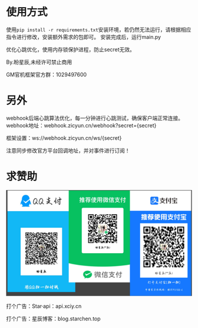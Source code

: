 

# 使用方式

使用`pip install -r requirements.txt`安装环境，若仍然无法运行，请根据相应指令进行修改，安装额外需求的包即可。
安装完成后，运行main.py

优化心跳优化，使用内存锁保护进程，防止secret无效。

By.盼星辰,未经许可禁止商用

GM官机框架官方群：1029497600

# 另外

webhook后端心跳算法优化，每一分钟进行心跳测试，确保客户端正常连接。 webhook地址：webhook.zicyun.cn/webhook?secret={secret} 

框架设置：ws://webhook.zicyun.cn/ws/{secret} 

注意同步修改官方平台回调地址，并对事件进行订阅！

# 求赞助

![donation](./assets/donation.png)

打个广告：Star·api：api.xciy.cn

打个广告：星辰博客：blog.starchen.top
